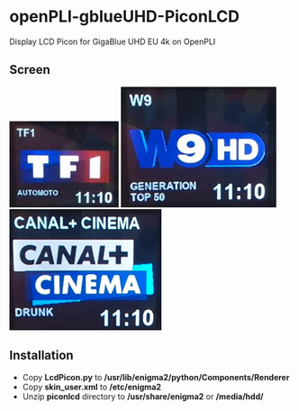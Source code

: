 # openPLI-gblueUHD-PiconLCD
Display LCD Picon for GigaBlue UHD EU 4k on OpenPLI

## Screen
![TF1](https://github.com/AkA57/openPLI-gblueUHD-PiconLCD/blob/main/screenshot/TF1.png)
![W9](https://github.com/AkA57/openPLI-gblueUHD-PiconLCD/blob/main/screenshot/W9.png)
![Canal](https://github.com/AkA57/openPLI-gblueUHD-PiconLCD/blob/main/screenshot/Canal.png)

## Installation 
- Copy **LcdPicon.py** to **/usr/lib/enigma2/python/Components/Renderer**
- Copy **skin_user.xml** to **/etc/enigma2**
- Unzip **piconlcd** directory to **/usr/share/enigma2** or **/media/hdd/**

